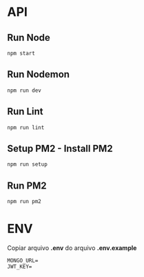 # API

## Run Node
```
npm start
```

## Run Nodemon
```
npm run dev
```
## Run Lint
```
npm run lint
```

## Setup PM2 - Install PM2
```
npm run setup
```

## Run PM2
```
npm run pm2
```

# ENV
Copiar arquivo **.env** do arquivo **.env.example**

```
MONGO_URL=
JWT_KEY=
```

